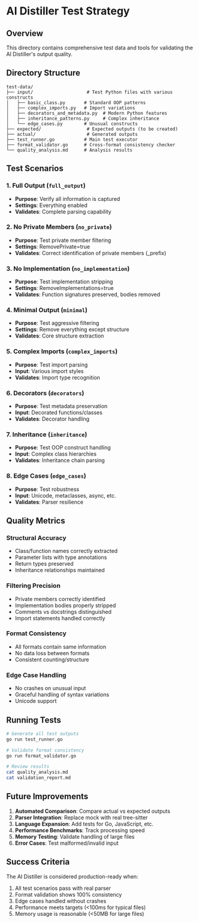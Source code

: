 # AI Distiller Test Strategy

## Overview
This directory contains comprehensive test data and tools for validating the AI Distiller's output quality.

## Directory Structure
```
test-data/
├── input/                    # Test Python files with various constructs
│   ├── basic_class.py       # Standard OOP patterns
│   ├── complex_imports.py   # Import variations
│   ├── decorators_and_metadata.py  # Modern Python features
│   ├── inheritance_patterns.py     # Complex inheritance
│   └── edge_cases.py        # Unusual constructs
├── expected/                 # Expected outputs (to be created)
├── actual/                   # Generated outputs
├── test_runner.go           # Main test executor
├── format_validator.go      # Cross-format consistency checker
└── quality_analysis.md      # Analysis results
```

## Test Scenarios

### 1. Full Output (`full_output`)
- **Purpose**: Verify all information is captured
- **Settings**: Everything enabled
- **Validates**: Complete parsing capability

### 2. No Private Members (`no_private`)
- **Purpose**: Test private member filtering
- **Settings**: RemovePrivate=true
- **Validates**: Correct identification of private members (_prefix)

### 3. No Implementation (`no_implementation`)
- **Purpose**: Test implementation stripping
- **Settings**: RemoveImplementations=true
- **Validates**: Function signatures preserved, bodies removed

### 4. Minimal Output (`minimal`)
- **Purpose**: Test aggressive filtering
- **Settings**: Remove everything except structure
- **Validates**: Core structure extraction

### 5. Complex Imports (`complex_imports`)
- **Purpose**: Test import parsing
- **Input**: Various import styles
- **Validates**: Import type recognition

### 6. Decorators (`decorators`)
- **Purpose**: Test metadata preservation
- **Input**: Decorated functions/classes
- **Validates**: Decorator handling

### 7. Inheritance (`inheritance`)
- **Purpose**: Test OOP construct handling
- **Input**: Complex class hierarchies
- **Validates**: Inheritance chain parsing

### 8. Edge Cases (`edge_cases`)
- **Purpose**: Test robustness
- **Input**: Unicode, metaclasses, async, etc.
- **Validates**: Parser resilience

## Quality Metrics

### Structural Accuracy
- Class/function names correctly extracted
- Parameter lists with type annotations
- Return types preserved
- Inheritance relationships maintained

### Filtering Precision
- Private members correctly identified
- Implementation bodies properly stripped
- Comments vs docstrings distinguished
- Import statements handled correctly

### Format Consistency
- All formats contain same information
- No data loss between formats
- Consistent counting/structure

### Edge Case Handling
- No crashes on unusual input
- Graceful handling of syntax variations
- Unicode support

## Running Tests

```bash
# Generate all test outputs
go run test_runner.go

# Validate format consistency
go run format_validator.go

# Review results
cat quality_analysis.md
cat validation_report.md
```

## Future Improvements

1. **Automated Comparison**: Compare actual vs expected outputs
2. **Parser Integration**: Replace mock with real tree-sitter
3. **Language Expansion**: Add tests for Go, JavaScript, etc.
4. **Performance Benchmarks**: Track processing speed
5. **Memory Testing**: Validate handling of large files
6. **Error Cases**: Test malformed/invalid input

## Success Criteria

The AI Distiller is considered production-ready when:
1. All test scenarios pass with real parser
2. Format validation shows 100% consistency
3. Edge cases handled without crashes
4. Performance meets targets (<100ms for typical files)
5. Memory usage is reasonable (<50MB for large files)